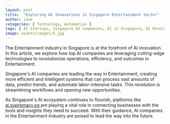 ```yaml
---
layout: post
title:  "Exploring AI Innovations in Singapore Entertainment Sector"
author: jane
categories: [ Technology, Automation ]
tags: [ AI Startups, Singapore AI Companies, AI in Singapore, AI Revolution, AI Companies ]
image: assets/images/5.jpg
---
```


The Entertainment industry in Singapore is at the forefront of AI innovation. In this article, we explore how top AI companies are leveraging cutting-edge technologies to revolutionize operations, efficiency, and outcomes in Entertainment.

Singapore's AI companies are leading the way in Entertainment, creating more efficient and intelligent systems that can process vast amounts of data, predict trends, and automate labor-intensive tasks. This revolution is streamlining workflows and opening new opportunities.

As Singapore's AI ecosystem continues to flourish, platforms like <a href="https://ai.supremacy.sg" target="_blank"> ai.supremacy.sg </a> are playing a vital role in connecting businesses with the tools and insights they need to succeed. With their guidance, AI companies in the Entertainment industry are poised to lead the way into the future.
